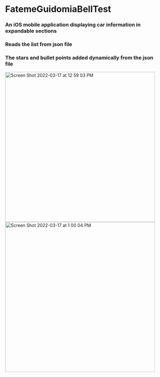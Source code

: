 # FatemeGuidomiaBellTest

### An iOS mobile application displaying car information in expandable sections
### Reads the list from json file
### The stars and bullet points added dynamically from the json file


<img width="482" alt="Screen Shot 2022-03-17 at 12 59 03 PM" src="https://user-images.githubusercontent.com/74426671/158854141-a2a2ec36-b63e-4433-bb2b-f2dbee94228f.png">

<img width="482" alt="Screen Shot 2022-03-17 at 1 00 04 PM" src="https://user-images.githubusercontent.com/74426671/158854159-09db5adf-c3f9-45e1-a4a1-bff0cd984a6f.png">


